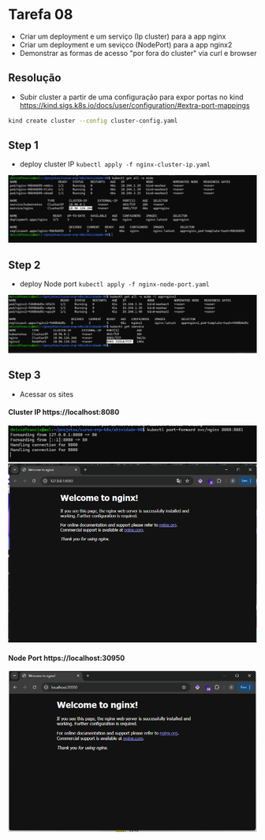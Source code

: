

# Tarefa 08

- Criar um deployment  e um serviço (Ip cluster) para a app nginx
- Criar um deployment e um seviçco (NodePort) para a app nginx2
- Demonstrar as formas de acesso "por fora do cluster" via curl e browser


## Resolução

- Subir cluster a partir de uma configuração para expor portas no kind
https://kind.sigs.k8s.io/docs/user/configuration/#extra-port-mappings

```sh
kind create cluster --config cluster-config.yaml
```
## Step 1

- deploy cluster IP `kubectl apply -f nginx-cluster-ip.yaml`

![alt text](assets/img1.png)

## Step 2

- deploy Node port `kubectl apply -f nginx-node-port.yaml`

![alt text](assets/img2.png)

## Step 3

- Acessar os sites

#### Cluster IP https://localhost:8080
![alt text](assets/img5.png)
![alt text](assets/img4.png)

#### Node Port https://localhost:30950
![alt text](assets/img3.png)